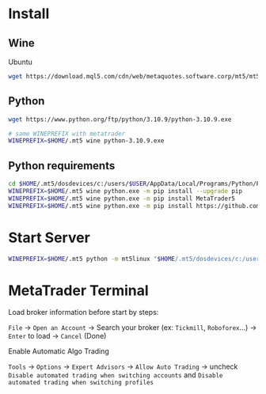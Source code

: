 # Install
## Wine
Ubuntu
```sh
wget https://download.mql5.com/cdn/web/metaquotes.software.corp/mt5/mt5ubuntu.sh ; chmod +x mt5ubuntu.sh ; ./mt5ubuntu.sh
```

## Python
```sh
wget https://www.python.org/ftp/python/3.10.9/python-3.10.9.exe

# same WINEPREFIX with metatrader
WINEPREFIX=$HOME/.mt5 wine python-3.10.9.exe
```

## Python requirements
```sh
cd $HOME/.mt5/dosdevices/c:/users/$USER/AppData/Local/Programs/Python/Python310-32/
WINEPREFIX=$HOME/.mt5 wine python.exe -m pip install --upgrade pip
WINEPREFIX=$HOME/.mt5 wine python.exe -m pip install MetaTrader5
WINEPREFIX=$HOME/.mt5 wine python.exe -m pip install https://github.com/AwesomeTrading/mt5linux/archive/master.zip
```

# Start Server
```sh
WINEPREFIX=$HOME/.mt5 python -m mt5linux "$HOME/.mt5/dosdevices/c:/users/$USER/AppData/Local/Programs/Python/Python310-32/python.exe"
```

# MetaTrader Terminal
Load broker information before start by steps:
    
`File` -> `Open an Account` -> Search your broker (ex: `Tickmill`, `Roboforex`...) -> `Enter` to load -> `Cancel` (Done)

Enable Automatic Algo Trading

`Tools` -> `Options` -> `Expert Advisors` -> `Allow Auto Trading` -> uncheck `Disable automated trading when switching accounts` and `Disable automated trading when switching profiles`